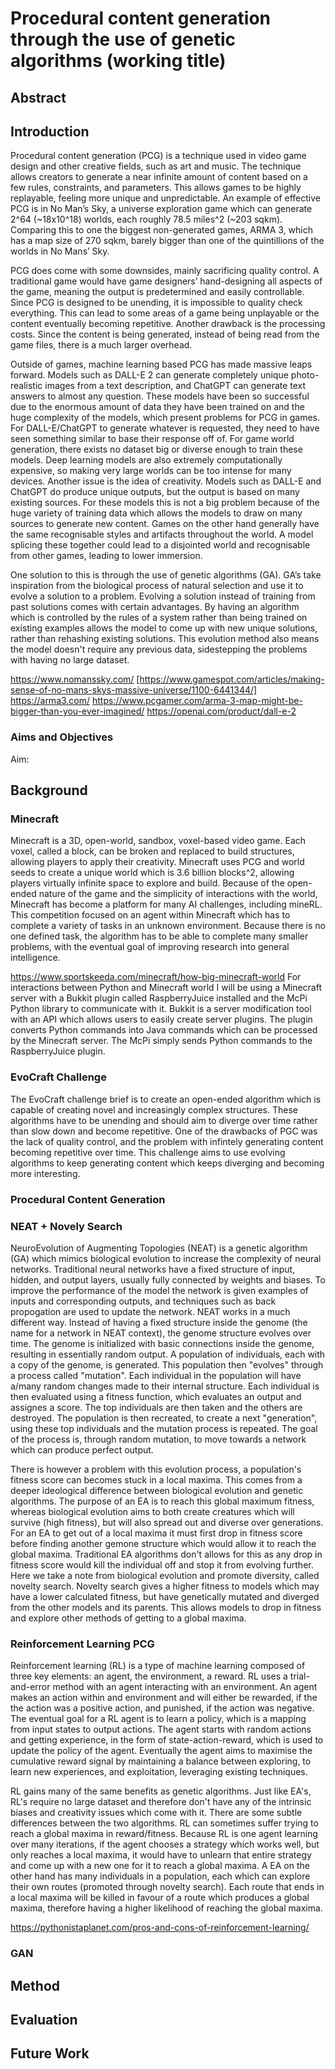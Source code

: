 # Procedural content generation through the use of genetic algorithms (working title)
## Abstract

##  Introduction
Procedural content generation (PCG) is a technique used in video game design and other creative fields, such as art and music. The technique allows creators to generate a near infinite amount of content based on a few rules, constraints, and parameters. This allows games to be highly replayable, feeling more unique and unpredictable. An example of effective PCG is in No Man’s Sky, a universe exploration game which can generate 2^64 (~18x10^18) worlds, each roughly 78.5 miles^2 (~203 sqkm). Comparing this to one the biggest non-generated games, ARMA 3, which has a map size of 270 sqkm, barely bigger than one of the quintillions of the worlds in No Mans’ Sky. 

PCG does come with some downsides, mainly sacrificing quality control. A traditional game would have game designers’ hand-designing all aspects of the game, meaning the output is predetermined and easily controllable. Since PCG is designed to be unending, it is impossible to quality check everything. This can lead to some areas of a game being unplayable or the content eventually becoming repetitive. Another drawback is the processing costs. Since the content is being generated, instead of being read from the game files, there is a much larger overhead. 

Outside of games, machine learning based PCG has made massive leaps forward. Models such as DALL-E 2  can generate completely unique photo-realistic images from a text description, and ChatGPT can generate text answers to almost any question. These models have been so successful due to the enormous amount of data they have been trained on and the huge complexity of the models, which present problems for PCG in games. For DALL-E/ChatGPT to generate whatever is requested, they need to have seen something similar to base their response off of. For game world generation, there exists no dataset big or diverse enough to train these models. Deep learning models are also extremely computationally expensive, so making very large worlds can be too intense for many devices. 
Another issue is the idea of creativity. Models such as DALL-E and ChatGPT do produce unique outputs, but the output is based on many existing sources. For these models this is not a big problem because of the huge variety of training data which allows the models to draw on many sources to generate new content. Games on the other hand generally have the same recognisable styles and artifacts throughout the world. A model splicing these together could lead to a disjointed world and recognisable from other games, leading to lower immersion. 

One solution to this is through the use of genetic algorithms (GA). GA’s take inspiration from the biological process of natural selection and use it to evolve a solution to a problem. Evolving a solution instead of training from past solutions comes with certain advantages. By having an algorithm which is controlled by the rules of a system rather than being trained on existing examples allows the model to come up with new unique solutions, rather than rehashing existing solutions. This evolution method also means the model doesn't require any previous data, sidestepping the problems with having no large dataset.

https://www.nomanssky.com/
[https://www.gamespot.com/articles/making-sense-of-no-mans-skys-massive-universe/1100-6441344/]
https://arma3.com/
https://www.pcgamer.com/arma-3-map-might-be-bigger-than-you-ever-imagined/
https://openai.com/product/dall-e-2

### Aims and Objectives
Aim: 


## Background
### Minecraft
Minecraft is a 3D, open-world, sandbox, voxel-based video game. Each voxel, called a block, can be broken and replaced to build structures, allowing players to apply their creativity. Minecraft uses PCG and world seeds to create a unique world which is 3.6 billion blocks^2, allowing players virtually infinite space to explore and build. Because of the open-ended nature of the game and the simplicity of interactions with the world, Minecraft has become a platform for many AI challenges, including mineRL. This competition focused on an agent within Minecraft which has to complete a variety of tasks in an unknown environment. Because there is no one defined task, the algorithm has to be able to complete many smaller problems, with the eventual goal of improving research into general intelligence. 

https://www.sportskeeda.com/minecraft/how-big-minecraft-world
For interactions between Python and Minecraft world I will be using a Minecraft server with a Bukkit plugin called RaspberryJuice installed and the McPi Python library to communicate with it. Bukkit is a server modification tool with an API which allows users to easily create server plugins. The plugin converts Python commands into Java commands which can be processed by the Minecraft server. The McPi simply sends Python commands to the RaspberryJuice plugin.

### EvoCraft Challenge
The EvoCraft challenge brief is to create an open-ended algorithm which is capable of creating novel and increasingly complex structures. These algorithms have to be unending and should aim to diverge over time rather than slow down and become repetitive. One of the drawbacks of PGC was the lack of quality control, and the problem with infintely generating content becoming repetitive over time. This challenge aims to use evolving algorithms to keep generating content which keeps diverging and becoming more interesting.

### Procedural Content Generation

### NEAT + Novely Search
NeuroEvolution of Augmenting Topologies (NEAT) is a genetic algorithm (GA) which mimics biological evolution to increase the complexity of neural networks. Traditional neural networks have a fixed structure of input, hidden, and output layers, usually fully connected by weights and biases. To improve the performance of the model the network is given examples of inputs and corresponding outputs, and techniques such as back propogation are used to update the network. NEAT works in a much different way. Instead of having a fixed structure inside the genome (the name for a network in NEAT context), the genome structure evolves over time. The genome is initialized with basic connections inside the genome, resulting in essentially random output. A population of individuals, each with a copy of the genome, is generated. This population then "evolves" through a process called "mutation". Each individual in the population will have a/many random changes made to their internal structure. Each individual is then evaluated using a fitness function, which evaluates an output and assignes a score. The top individuals are then taken and the others are destroyed. The population is then recreated, to create a next "generation", using these top individuals and the mutation process is repeated. The goal of the process is, through random mutation, to move towards a network which can produce perfect output. 

There is however a problem with this evolution process, a population's fitness score can becomes stuck in a local maxima. This comes from a deeper ideological difference between biological evolution and genetic algorithms. The purpose of an EA is to reach this global maximum fitness, whereas biological evolution aims to both create creatures which will survive (high fitness), but will also spread out and diverse over generations. For an EA to get out of a local maxima it must first drop in fitness score before finding another gemone structure which would allow it to reach the global maxima. Traditional EA algorithms don't allows for this as any drop in fitness score would kill the individual off and stop it from evolving further. Here we take a note from biological evolution and promote diversity, called novelty search. Novelty search gives a higher fitness to models which may have a lower calculated fitness, but have genetically mutated and diverged from the other models and its parents. This allows models to drop in fitness and explore other methods of getting to a global maxima. 

### Reinforcement Learning PCG
Reinforcement learning (RL) is a type of machine learning composed of three key elements: an agent, the environment, a reward. RL uses a trial-and-error method with an agent interacting with an environment. An agent makes an action within and environment and will either be rewarded, if the the action was a positive action, and punished, if the action was negative. The eventual goal for a RL agent is to learn a policy, which is a mapping from input states to output actions. The agent starts with random actions and getting experience, in the form of state-action-reward, which is used to update the policy of the agent. Eventually the agent aims to maximise the cumulative reward signal by maintaining a balance between exploring, to learn new experiences, and exploitation, leveraging existing techniques.

RL gains many of the same benefits as genetic algorithms. Just like EA's, RL's require no large dataset and therefore don't have any of the intrinsic biases and creativity issues which come with it. There are some subtle differences between the two algorithms. RL can sometimes suffer trying to reach a global maxima in reward/fitness. Because RL is one agent learning over many iterations, if the agent chooses a strategy which works well, but only reaches a local maxima, it would have to unlearn that entire strategy and come up with a new one for it to reach a global maxima. A EA on the other hand has many individuals in a population, each which can explore their own routes (promoted through novelty search). Each route that ends in a local maxima will be killed in favour of a route which produces a global maxima, therefore having a higher likelihood of reaching the global maxima.

https://pythonistaplanet.com/pros-and-cons-of-reinforcement-learning/

### GAN

## Method

## Evaluation

## Future Work